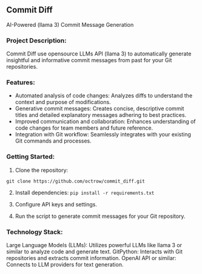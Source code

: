 ## Commit Diff

AI-Powered (llama 3) Commit Message Generation

### Project Description:
Commit Diff use opensource LLMs API (llama 3) to automatically generate insightful and informative commit messages from past for your Git repositories.

### Features:
- Automated analysis of code changes: Analyzes diffs to understand the context and purpose of modifications.
- Generative commit messages: Creates concise, descriptive commit titles and detailed explanatory messages adhering to best practices.
- Improved communication and collaboration: Enhances understanding of code changes for team members and future reference.
- Integration with Git workflow: Seamlessly integrates with your existing Git commands and processes.

### Getting Started:
1. Clone the repository: 

```
git clone https://github.com/octrow/commit_diff.git
```

2. Install dependencies: `pip install -r requirements.txt`

3. Configure API keys and settings.

4. Run the script to generate commit messages for your Git repository.

### Technology Stack:
Large Language Models (LLMs): Utilizes powerful LLMs like llama 3 or similar to analyze code and generate text.
GitPython: Interacts with Git repositories and extracts commit information.
OpenAI API or similar: Connects to LLM providers for text generation.

